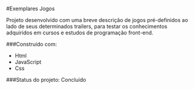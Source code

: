 #Exemplares Jogos

Projeto desenvolvido com uma breve descrição de jogos pré-definidos ao lado de seus determinados trailers, para testar os conhecimentos adquiridos em cursos e estudos de programação front-end.

###Construído com:
<ul>
	<li>Html</li>
	<li>JavaScript</li>
	<li>Css</li>
</ul>

###Status do projeto:
Concluído
